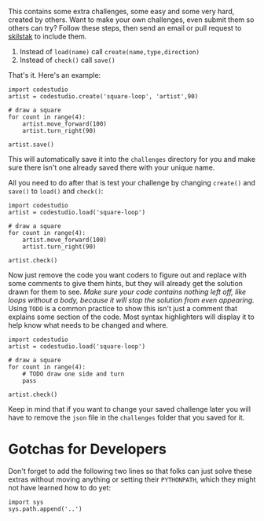 This contains some extra challenges, some easy and some very hard,
created by others. Want to make your own challenges, even submit them so
others can try? Follow these steps, then send an email or pull request
to [skilstak](http://github.com/skilstak/) to include them.

1. Instead of `load(name)` call `create(name,type,direction)` 
1. Instead of `check()` call `save()`

That's it. Here's an example:

```
import codestudio
artist = codestudio.create('square-loop', 'artist',90)

# draw a square
for count in range(4):
    artist.move_forward(100)
    artist.turn_right(90)

artist.save()
```

This will automatically save it into the `challenges` directory for you
and make sure there isn't one already saved there with your unique name.

All you need to do after that is test your challenge by changing
`create()` and `save()` to `load()` and `check()`:

```
import codestudio
artist = codestudio.load('square-loop')

# draw a square
for count in range(4):
    artist.move_forward(100)
    artist.turn_right(90)

artist.check()
```

Now just remove the code you want coders to figure out and replace with
some comments to give them hints, but they will already get the solution
drawn for them to see. *Make sure your code contains nothing left off,
like loops without a body, because it will stop the solution from even
appearing.* Using `TODO` is a common practice to show this isn't just a
comment that explains some section of the code. Most syntax highlighters
will display it to help know what needs to be changed and where.

```
import codestudio
artist = codestudio.load('square-loop')

# draw a square
for count in range(4):
    # TODO draw one side and turn
    pass

artist.check()
```

Keep in mind that if you want to change your saved challenge later you
will have to remove the `json` file in the `challenges` folder that you
saved for it.

Gotchas for Developers
======================

Don't forget to add the following two lines so that folks can just
solve these extras without moving anything or setting their
`PYTHONPATH`, which they might not have learned how to do yet:

```
import sys
sys.path.append('..')
```

